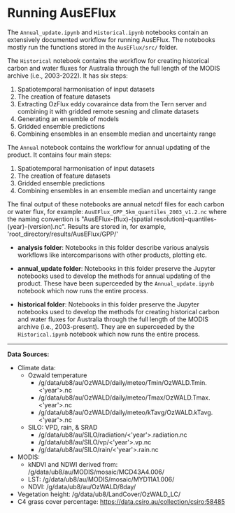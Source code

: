 # Running AusEFlux

The `Annual_update.ipynb` and `Historical.ipynb` notebooks contain an extensively documented workflow for running AusEFlux. The notebooks mostly run the functions stored in the `AusEFlux/src/` folder.

The `Historical` notebook contains the workflow for creating historical carbon and water fluxes for Australia through the full length of the MODIS archive (i.e., 2003-2022). It has six steps:
1. Spatiotemporal harmonisation of input datasets
2. The creation of feature datasets
3. Extracting OzFlux eddy covaraince data from the Tern server and combining it with gridded remote sesning and climate datasets
4. Generating an ensemble of models
5. Gridded ensemble predictions
6. Combining ensembles in an ensemble median and uncertainty range

The `Annual` notebook contains the workflow for annual updating of the product. It contains four main steps:
1. Spatiotemporal harmonisation of input datasets
2. The creation of feature datasets
3. Gridded ensemble predictions
4. Combining ensembles in an ensemble median and uncertainty range

The final output of these notebooks are annual netcdf files for each carbon or water flux, for example: `AusEFlux_GPP_5km_quantiles_2003_v1.2.nc` where the naming convention is "AusEFlux-(flux)-(spatial resolution)-quantiles-(year)-(version).nc".  Results are stored in, for example, 'root_directory/results/AusEFlux/GPP/'

* **analysis folder**: Notebooks in this folder describe various analysis workflows like intercomparisons with other products, plotting etc.

* **annual_update folder**: Notebooks in this folder preserve the Jupyter notebooks used to develop the methods for annual updating of the product. These have been superceeded by the `Annual_update.ipynb` notebook which now runs the entire process.

* **historical folder**: Notebooks in this folder preserve the Jupyter notebooks used to develop the methods for creating historical carbon and water fluxes for Australia through the full length of the MODIS archive (i.e., 2003-present). They are en superceeded by the `Historical.ipynb` notebook which now runs the entire process.

---
**Data Sources:**
* Climate data:
    * Ozwald temperature
        * /g/data/ub8/au/OzWALD/daily/meteo/Tmin/OzWALD.Tmin.<'year'>.nc
        * /g/data/ub8/au/OzWALD/daily/meteo/Tmax/OzWALD.Tmax.<'year'>.nc
        * /g/data/ub8/au/OzWALD/daily/meteo/kTavg/OzWALD.kTavg.<'year'>.nc
    * SILO: VPD, rain, & SRAD
        * /g/data/ub8/au/SILO/radiation/<'year'>.radiation.nc
        * /g/data/ub8/au/SILO/vp/<'year'>.vp.nc
        * /g/data/ub8/au/SILO/rain/<'year'>.rain.nc
* MODIS:
    * kNDVI and NDWI derived from: /g/data/ub8/au/MODIS/mosaic/MCD43A4.006/
    * LST: /g/data/ub8/au/MODIS/mosaic/MYD11A1.006/
    * NDVI: /g/data/ub8/au/OzWALD/8day/
* Vegetation height: /g/data/ub8/LandCover/OzWALD_LC/
* C4 grass cover percentage: https://data.csiro.au/collection/csiro:58485
